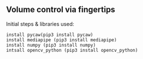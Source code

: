 ## Volume control via fingertips
Initial steps & libraries used:

    install pycaw(pip3 install pycaw)
    install mediapipe (pip3 install mediapipe)
    install numpy (pip3 install numpy)
    intsall opencv_python (pip3 install opencv_python)
